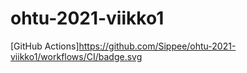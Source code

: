 # ohtu-2021-viikko1

[GitHub Actions]https://github.com/Sippee/ohtu-2021-viikko1/workflows/CI/badge.svg
